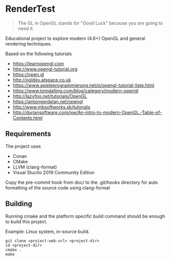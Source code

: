 # RenderTest

> The GL in OpenGL stands for "Good Luck" because you are going to need it.

Educational project to explore modern (4.6+) OpenGL and general rendering techniques.

Based on the following tutorials
* https://learnopengl.com
* http://www.opengl-tutorial.org
* https://open.gl
* http://ogldev.atspace.co.uk
* https://www.spieleprogrammierung.net/p/opengl-tutorial-liste.html
* https://www.tomdalling.com/blog/category/modern-opengl
* http://lazyfoo.net/tutorials/OpenGL
* https://antongerdelan.net/opengl
* http://www.mbsoftworks.sk/tutorials
* http://duriansoftware.com/joe/An-intro-to-modern-OpenGL.-Table-of-Contents.html

## Requirements

The project uses
* Conan
* CMake
* LLVM (clang-format)
* Visual Stuctio 2019 Community Edition

Copy the pre-commit hook from doc/ to the .git/hooks directory for auto formatting of the source code using clang-format

## Building

Running cmake and the platform specific build command should be enough to build this project.

Example: Linux system, in-source build.
 
```
git clone <project-web-url> <project-dir>
cd <project-dir>
cmake .
make
```